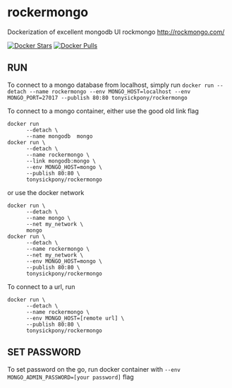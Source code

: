 # rockermongo
Dockerization of excellent mongodb UI rockmongo http://rockmongo.com/

[![Docker Stars](https://img.shields.io/docker/stars/tonysickpony/rockermongo.svg?maxAge=2592000)](https://hub.docker.com/r/tonysickpony/rockermongo/)
[![Docker Pulls](https://img.shields.io/docker/pulls/tonysickpony/rockermongo.svg?maxAge=2592000)](https://hub.docker.com/r/tonysickpony/rockermongo/)


## RUN

To connect to a mongo database from localhost, simply run
`docker run --detach --name rockermongo --env MONGO_HOST=localhost --env MONGO_PORT=27017 --publish 80:80 tonysickpony/rockermongo`


To connect to a mongo container, either use the good old link flag
```
docker run 
      --detach \
      --name mongodb  mongo
docker run \
      --detach \
      --name rockermongo \
      --link mongodb:mongo \
      --env MONGO_HOST=mongo \
      --publish 80:80 \
      tonysickpony/rockermongo
```
or use the docker network
```
docker run \
      --detach \
      --name mongo \
      --net my_network \
      mongo
docker run \
      --detach \
      --name rockermongo \
      --net my_network \
      --env MONGO_HOST=mongo \
      --publish 80:80 \
      tonysickpony/rockermongo
```

To connect to a url, run
```
docker run \
      --detach \
      --name rockermongo \
      --env MONGO_HOST=[remote url] \
      --publish 80:80 \
      tonysickpony/rockermongo
```

## SET PASSWORD

To set password on the go, run docker container with `--env MONGO_ADMIN_PASSWORD=[your password]` flag
